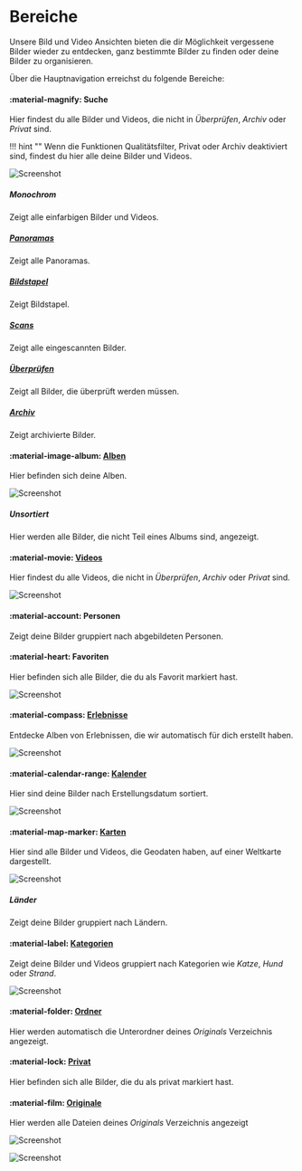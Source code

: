 # Bereiche #
Unsere Bild und Video Ansichten bieten die dir Möglichkeit vergessene Bilder wieder zu entdecken, ganz bestimmte Bilder zu finden oder
deine Bilder zu organisieren.

Über die Hauptnavigation erreichst du folgende Bereiche:

#### :material-magnify: Suche ####
Hier findest du alle Bilder und Videos, die nicht in *Überprüfen*, *Archiv* oder *Privat* sind.

!!! hint ""
    Wenn die Funktionen Qualitätsfilter, Privat oder Archiv deaktiviert sind, findest du hier alle deine Bilder und Videos.
    
![Screenshot](img/search-section.jpg)

##### Monochrom #####
Zeigt alle einfarbigen Bilder und Videos.

##### [Panoramas](panoramas.md) #####
Zeigt alle Panoramas.

##### [Bildstapel](stacks.md) #####
Zeigt Bildstapel.

##### [Scans](scans.md) #####
Zeigt alle eingescannten Bilder.

##### [Überprüfen](review.md) #####
Zeigt all Bilder, die überprüft werden müssen.

##### [Archiv](archive.md) #####
Zeigt archivierte Bilder.

#### :material-image-album: [Alben](albums.md) ####
Hier befinden sich deine Alben.

![Screenshot](img/albums.jpg)

##### Unsortiert #####
Hier werden alle Bilder, die nicht Teil eines Albums sind, angezeigt.

#### :material-movie: [Videos](video.md) ####
Hier findest du alle Videos, die nicht in *Überprüfen*, *Archiv* oder *Privat* sind.

![Screenshot](img/videos.jpg)

#### :material-account: Personen ####
Zeigt deine Bilder gruppiert nach abgebildeten Personen.

#### :material-heart: Favoriten ####
Hier befinden sich alle Bilder, die du als Favorit markiert hast.

![Screenshot](img/favorites.jpg)

#### :material-compass: [Erlebnisse](moments.md)  ####
Entdecke Alben von Erlebnissen, die wir automatisch für dich erstellt haben.

![Screenshot](img/moments.jpg)

#### :material-calendar-range: [Kalender](calendar.md) ####
Hier sind deine Bilder nach Erstellungsdatum sortiert.

![Screenshot](img/calendar.jpg)

#### :material-map-marker: [Karten](places.md) ####
Hier sind alle Bilder und Videos, die Geodaten haben, auf einer Weltkarte dargestellt.

![Screenshot](img/places.jpg)

##### Länder #####
Zeigt deine Bilder gruppiert nach Ländern.

#### :material-label: [Kategorien](labels.md) ####
Zeigt deine Bilder und Videos gruppiert nach Kategorien wie *Katze*, *Hund* oder *Strand*.

![Screenshot](img/labels.jpg)

#### :material-folder: [Ordner](folders.md) ####
Hier werden automatisch die Unterordner deines *Originals* Verzeichnis angezeigt.

#### :material-lock: [Privat](private.md) ####
Hier befinden sich alle Bilder, die du als privat markiert hast.

#### :material-film: [Originale](../library/files.md) ####
Hier werden alle Dateien deines *Originals* Verzeichnis angezeigt

![Screenshot](img/originals.jpg)

![Screenshot](img/originals2.jpg)







    

